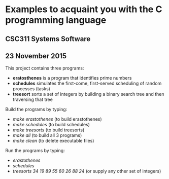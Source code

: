 
Examples to acquaint you with the C programming language
=========================================================

CSC311 Systems Software
-----------------------

23 November 2015
----------------

This project contains three programs:
  * **eratosthenes** is a program that identifies prime numbers
  * **schedules** simulates the first-come, first-served
    scheduling of random processes (tasks)
  * **treesort** sorts a set of integers by building a binary
    search tree and then traversing that tree

Build the programs by typing:
  * *make erastothenes* (to build erastothenes)
  * *make schedules* (to build schedules)
  * *make treesorts* (to build treesorts)
  * *make all* (to build all 3 programs)
  * *make clean* (to delete executable files)

Run the programs by typing:
  * *erastothenes*
  * *schedules*
  * *treesorts 34 19 89 55 60 26 88 24* (or supply any other set of integers)